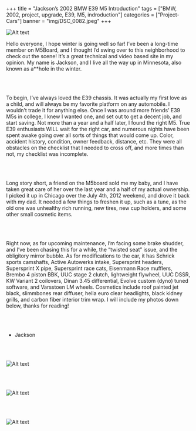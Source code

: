 +++
title = "Jackson’s 2002 BMW E39 M5 Introduction"
tags = ["BMW, 2002, project, upgrade, E39, M5, indroduction"]
categories = ["Project-Cars"]
banner = "img/DSC_0082.jpeg"
+++

![Alt text](https://e39source.com/wp-content/uploads/2013/12/DSC_0082.jpg)

Hello everyone, I hope winter is going well so far! I’ve been a long-time member on M5Board, and I thought I’d swing over to this neighborhood to check out the scene! It’s a great technical and video based site in my opinion. My name is Jackson, and I live all the way up in Minnesota, also known as a**hole in the winter.

&nbsp;<br/><br/>

To begin, I’ve always loved the E39 chassis. It was actually my first love as a child, and will always be my favorite platform on any automobile. I wouldn’t trade it for anything else. Once I was around more friends’ E39 M5s in college, I knew I wanted one, and set out to get a decent job, and start saving. Not more than a year and a half later, I found the right M5. True E39 enthusiasts WILL wait for the right car, and numerous nights have been spent awake going over all sorts of things that would come up. Color, accident history, condition, owner feedback, distance, etc. They were all obstacles on the checklist that I needed to cross off, and more times than not, my checklist was incomplete.

&nbsp;<br/><br/>

Long story short, a friend on the M5board sold me my baby, and I have taken great care of her over the last year and a half of my actual ownership. I picked it up in Chicago over the July 4th, 2012 weekend, and drove it back with my dad. It needed a few things to freshen it up, such as a tune, as the old one was unhealthy rich running, new tires, new cup holders, and some other small cosmetic items.

&nbsp;<br/><br/>

Right now, as for upcoming maintenance, I’m facing some brake shudder, and I’ve been chasing this for a while, the “twisted seat” issue, and the obligitory mirror bubble. As for modifications to the car, it has Schrick sports camshafts, Active Autowerks intake, Supersprint headers, Supersprint X pipe, Supersprint race cats, Eisenmann Race mufflers, Brembo 4 piston BBK, UUC stage 2 clutch, lightweight flywheel, UUC DSSR, KW Variant 2 coilovers, Dinan 3.45 differential, Evolve custom (dyno) tuned software, and Varsstoen LM wheels. Cosmetics include roof painted jet black, slimmbones rear diffuser, hella euro clear headlights, black kidney grills, and carbon fiber interior trim wrap.  I will include my photos down below, thanks for reading!

&nbsp;<br/><br/>

- Jackson

&nbsp;<br/><br/>

![Alt text](https://e39source.com/wp-content/uploads/2013/12/DSC_0082.jpg)

&nbsp;<br/><br/>

![Alt text](https://e39source.com/wp-content/uploads/2013/12/DSC_0596.jpg)

&nbsp;<br/><br/>

![Alt text](https://e39source.com/wp-content/uploads/2013/12/IMG_0406.jpg)

&nbsp;<br/><br/>